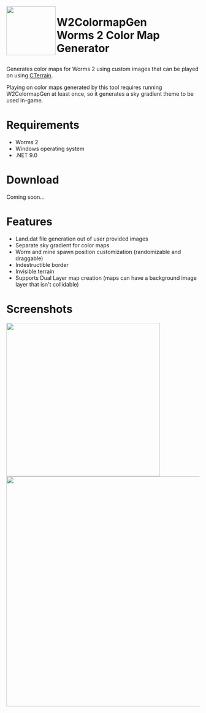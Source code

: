 <img align="left" width="128" src="https://github.com/user-attachments/assets/37acc9c4-c8fd-416f-aff9-dfb7421e9ec7" /> <h1>W2ColormapGen<br/>
Worms 2 Color Map Generator

</h1>

Generates color maps for Worms 2 using custom images that can be played on using [CTerrain](https://github.com/Carlmundo/CTerrain).

Playing on color maps generated by this tool requires running W2ColormapGen at least once, so it generates a sky gradient theme to be used in-game.

# Requirements
+ Worms 2
+ Windows operating system
+ .NET 9.0

# Download
Coming soon...

# Features
+ Land.dat file generation out of user provided images
+ Separate sky gradient for color maps
+ Worm and mine spawn position customization (randomizable and draggable)
+ Indestructible border
+ Invisible terrain
+ Supports Dual Layer map creation (maps can have a background image layer that isn't collidable)

# Screenshots
<img align="center" width="400" src="https://github.com/user-attachments/assets/3b8056cf-0d73-4101-8b9d-ecbf8a5da04a" />
<br/>
<img align="center" width="600" src="https://github.com/user-attachments/assets/b94318a4-baa1-4d72-9e49-cf1be33685bc" />
